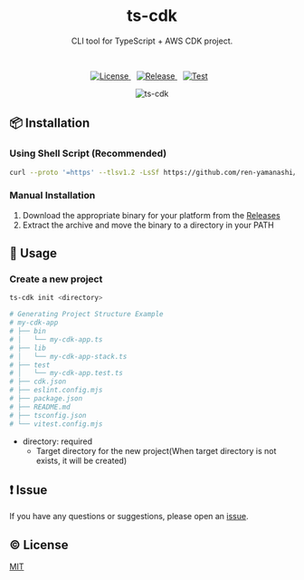 <h1 align="center">ts-cdk</h1>
<p align="center">CLI tool for TypeScript + AWS CDK project.</p>

<br />

<p align="center">
  <a href="https://github.com/ren-yamanashi/ts-cdk/blob/main/LICENSE" style="margin-right: 10px;">
    <img src="https://img.shields.io/github/license/ren-yamanashi/ts-cdk" alt="License">
  </a>
  <a href="https://github.com/ren-yamanashi/ts-cdk/releases/latest" style="margin-right: 10px;">
    <img src="https://img.shields.io/github/v/release/ren-yamanashi/ts-cdk" alt="Release">
  </a>
  <a href="https://github.com/ren-yamanashi/ts-cdk/actions/workflows/test.yml" style="margin-right: 10px;">
    <img src="https://github.com/ren-yamanashi/ts-cdk/actions/workflows/test.yml/badge.svg" alt="Test">
  </a>
</p>

<p align="center">
  <img src="https://github.com/user-attachments/assets/7c0ace00-55e3-4d80-87ce-a4aa3b340604" alt="ts-cdk">
</p>

## 📦 Installation

### Using Shell Script (Recommended)

```sh
curl --proto '=https' --tlsv1.2 -LsSf https://github.com/ren-yamanashi/ts-cdk/releases/download/v0.1.0/ts-cdk-installer.sh | sh
```

### Manual Installation

1. Download the appropriate binary for your platform from the [Releases](https://github.com/ren-yamanashi/ts-cdk/releases)
2. Extract the archive and move the binary to a directory in your PATH

## 🚀 Usage

### Create a new project

```bash
ts-cdk init <directory>

# Generating Project Structure Example
# my-cdk-app
# ├── bin
# │   └── my-cdk-app.ts
# ├── lib
# │   └── my-cdk-app-stack.ts
# ├── test
# │   └── my-cdk-app.test.ts
# ├── cdk.json
# ├── eslint.config.mjs
# ├── package.json
# ├── README.md
# ├── tsconfig.json
# └── vitest.config.mjs
```

- directory: required
  - Target directory for the new project(When target directory is not exists, it will be created)

## ❗ Issue

If you have any questions or suggestions, please open an [issue](https://github.com/ren-yamanashi/ts-cdk/issues).

## ©️ License

[MIT](LICENSE)
